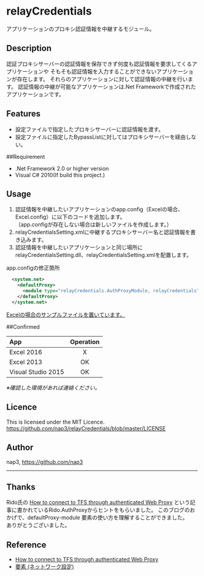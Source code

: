# relayCredentials #########################
アプリケーションのプロキシ認証情報を中継するモジュール。

## Description
認証プロキシサーバーの認証情報を保存できず何度も認証情報を要求してくるアプリケーションや
そもそも認証情報を入力することができないアプリケーションが存在します。
それらのアプリケーションに対して認証情報の中継を行います。
認証情報の中継が可能なアプリケーションは.Net Frameworkで作成されたアプリケーションです。



## Features
* 設定ファイルで指定したプロキシサーバーに認証情報を渡す。
* 設定ファイルに指定したBypassListに対してはプロキシサーバーを経由しない。

##Requirement

* .Net Framework 2.0 or higher version     
* Visual C# 2010(If build this project.)

## Usage     
1. 認証情報を中継したいアプリケーションのapp.config（Excelの場合、Excel.config）に以下のコードを追加します。  
（app.configが存在しない場合は新しいファイルを作成します。）
1. relayCredentialsSetting.xmlに中継するプロキシサーバー名と認証情報を書き込みます。
1. 認証情報を中継したいアプリケーションと同じ場所にrelayCredentialsSetting.dll、relayCredentialsSetting.xmlを配置します。


app.configの修正箇所

```xml
  <system.net>
    <defaultProxy>
      <module type="relayCredentials.AuthProxyModule, relayCredentials"/>
    </defaultProxy>
  </system.net>
```

[Excelの場合のサンプルファイルを置いています。](https://github.com/nap3/relayCredentials/blob/master/relayCredentials/Excel.exe.config)


##Confirmed

App|Operation
:--|:--:
Excel 2016|X
Excel 2013|OK
Visual Studio 2015|OK

*※確認した環境があれば連絡ください。*

## Licence
This is licensed under the MIT Licence.
<https://github.com/nap3/relayCredentials/blob/master/LICENSE>


## Author
nap3,
<https://github.com/nap3>


---------------------------
## Thanks

Rido氏の [How to connect to TFS through authenticated Web Proxy](http://blogs.msdn.com/b/rido/archive/2010/05/06/how-to-connect-to-tfs-through-authenticated-web-proxy.aspx) という記事に書かれているRido.AuthProxyからヒントをもらいました。
このブログのおかげで、defaultProxy-module 要素の使い方を理解することができました。     
ありがとうございました。

## Reference

* [How to connect to TFS through authenticated Web Proxy](http://blogs.msdn.com/b/rido/archive/2010/05/06/how-to-connect-to-tfs-through-authenticated-web-proxy.aspx)
* [<module> 要素 (ネットワーク設定)](https://msdn.microsoft.com/ja-jp/library/6w93fssz(v=vs.110).aspx)

